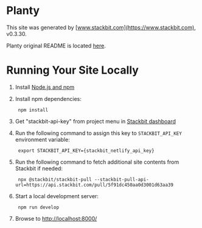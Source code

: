# Planty

This site was generated by [www.stackbit.com](https://www.stackbit.com), v0.3.30.

Planty original README is located [here](./README.theme.md).

# Running Your Site Locally

1. Install [Node.js and npm](https://nodejs.org/en/)

1. Install npm dependencies:

        npm install

1. Get "stackbit-api-key" from project menu in [Stackbit dashboard](https://app.stackbit.com/dashboard)

1. Run the following command to assign this key to `STACKBIT_API_KEY` environment variable:

        export STACKBIT_API_KEY={stackbit_netlify_api_key}

1. Run the following command to fetch additional site contents from Stackbit if needed:

        npx @stackbit/stackbit-pull --stackbit-pull-api-url=https://api.stackbit.com/pull/5f91dc450aa0d3001d63aa39

1. Start a local development server:

        npm run develop

1. Browse to [http://localhost:8000/](http://localhost:8000/)
